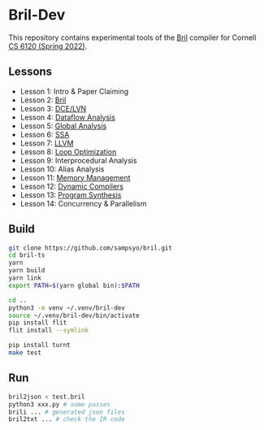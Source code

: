 # Bril-Dev

This repository contains experimental tools of the [Bril](https://github.com/sampsyo/bril) compiler for Cornell [CS 6120 (Spring 2022)](https://www.cs.cornell.edu/courses/cs6120/2022sp).


## Lessons
* Lesson 1: Intro & Paper Claiming
* Lesson 2: [Bril](Lesson2)
* Lesson 3: [DCE/LVN](Lesson3)
* Lesson 4: [Dataflow Analysis](Lesson4)
* Lesson 5: [Global Analysis](Lesson5)
* Lesson 6: [SSA](Lesson6)
* Lesson 7: [LLVM](Lesson7)
* Lesson 8: [Loop Optimization](Lesson8)
* Lesson 9: Interprocedural Analysis
* Lesson 10: Alias Analysis
* Lesson 11: [Memory Management](Lesson11)
* Lesson 12: [Dynamic Compilers](Lesson12)
* Lesson 13: [Program Synthesis](Lesson13)
* Lesson 14: Concurrency & Parallelism


## Build
```bash
git clone https://github.com/sampsyo/bril.git
cd bril-ts
yarn
yarn build
yarn link
export PATH=$(yarn global bin):$PATH

cd ..
python3 -m venv ~/.venv/bril-dev
source ~/.venv/bril-dev/bin/activate
pip install flit
flit install --symlink

pip install turnt
make test
```

## Run
```bash
bril2json < test.bril
python3 xxx.py # some passes
brili ... # generated json files
bril2txt ... # check the IR code
```